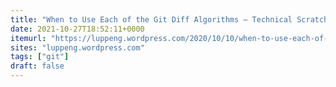```yaml
---
title: "When to Use Each of the Git Diff Algorithms – Technical Scratchpad"
date: 2021-10-27T18:52:11+0000
itemurl: "https://luppeng.wordpress.com/2020/10/10/when-to-use-each-of-the-git-diff-algorithms/"
sites: "luppeng.wordpress.com"
tags: ["git"]
draft: false
---
```

